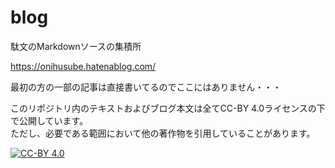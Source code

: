 # blog

駄文のMarkdownソースの集積所

https://onihusube.hatenablog.com/

最初の方の一部の記事は直接書いてるのでここにはありません・・・

このリポジトリ内のテキストおよびブログ本文は全てCC-BY 4.0ライセンスの下で公開しています。  
ただし、必要である範囲において他の著作物を引用していることがあります。 

[![CC-BY 4.0](https://i.creativecommons.org/l/by/4.0/88x31.png "CC-BY 4.0")](http://creativecommons.org/licenses/by/4.0/)
